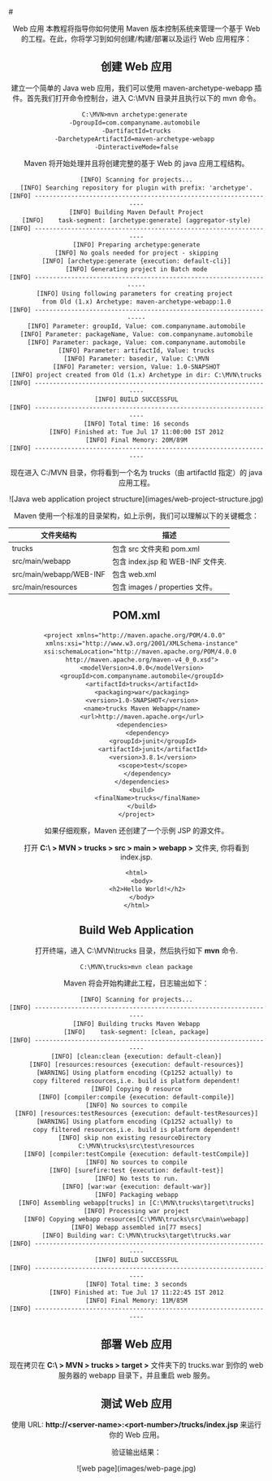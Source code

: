 #<center> Web 应用
本教程将指导你如何使用 Maven 版本控制系统来管理一个基于 Web 的工程。在此，你将学习到如何创建/构建/部署以及运行 Web 应用程序：

## 创建 Web 应用
建立一个简单的 Java web 应用，我们可以使用 maven-archetype-webapp 插件。首先我们打开命令控制台，进入 C:\MVN 目录并且执行以下的 mvn 命令。

```
C:\MVN>mvn archetype:generate 
-DgroupId=com.companyname.automobile 
-DartifactId=trucks
-DarchetypeArtifactId=maven-archetype-webapp 
-DinteractiveMode=false
```

Maven 将开始处理并且将创建完整的基于 Web 的 java 应用工程结构。

```
[INFO] Scanning for projects...
[INFO] Searching repository for plugin with prefix: 'archetype'.
[INFO] -------------------------------------------------------------------
[INFO] Building Maven Default Project
[INFO]    task-segment: [archetype:generate] (aggregator-style)
[INFO] -------------------------------------------------------------------
[INFO] Preparing archetype:generate
[INFO] No goals needed for project - skipping
[INFO] [archetype:generate {execution: default-cli}]
[INFO] Generating project in Batch mode
[INFO] --------------------------------------------------------------------
[INFO] Using following parameters for creating project 
from Old (1.x) Archetype: maven-archetype-webapp:1.0
[INFO] --------------------------------------------------------------------
[INFO] Parameter: groupId, Value: com.companyname.automobile
[INFO] Parameter: packageName, Value: com.companyname.automobile
[INFO] Parameter: package, Value: com.companyname.automobile
[INFO] Parameter: artifactId, Value: trucks
[INFO] Parameter: basedir, Value: C:\MVN
[INFO] Parameter: version, Value: 1.0-SNAPSHOT
[INFO] project created from Old (1.x) Archetype in dir: C:\MVN\trucks
[INFO] -------------------------------------------------------------------
[INFO] BUILD SUCCESSFUL
[INFO] -------------------------------------------------------------------
[INFO] Total time: 16 seconds
[INFO] Finished at: Tue Jul 17 11:00:00 IST 2012
[INFO] Final Memory: 20M/89M
[INFO] -------------------------------------------------------------------
```

现在进入 C:/MVN 目录，你将看到一个名为 trucks（由 artifactld 指定）的 java 应用工程。

<center>
![Java web application project structure](images/web-project-structure.jpg)
</center>

Maven 使用一个标准的目录架构，如上示例，我们可以理解以下的关键概念：

|文件夹结构	        |描述     |
|----------------|-------------|
|trucks	|包含 src 文件夹和 pom.xml|
|src/main/webapp	|包含 index.jsp 和 WEB-INF 文件夹.|
|src/main/webapp/WEB-INF  |包含 web.xml|
|src/main/resources	|包含 images / properties 文件。|

## POM.xml
```
<project xmlns="http://maven.apache.org/POM/4.0.0" 
   xmlns:xsi="http://www.w3.org/2001/XMLSchema-instance"
   xsi:schemaLocation="http://maven.apache.org/POM/4.0.0 
   http://maven.apache.org/maven-v4_0_0.xsd">
   <modelVersion>4.0.0</modelVersion>
   <groupId>com.companyname.automobile</groupId>
   <artifactId>trucks</artifactId>
   <packaging>war</packaging>
   <version>1.0-SNAPSHOT</version>
   <name>trucks Maven Webapp</name>
   <url>http://maven.apache.org</url>
   <dependencies>
      <dependency>
         <groupId>junit</groupId>
         <artifactId>junit</artifactId>
         <version>3.8.1</version>
         <scope>test</scope>
      </dependency>
   </dependencies>
   <build>
      <finalName>trucks</finalName>
   </build>
</project>
```
如果仔细观察，Maven 还创建了一个示例 JSP 的源文件。

打开 **C:\ > MVN > trucks > src > main > webapp >** 文件夹, 你将看到 index.jsp.

```
<html>
   <body>
      <h2>Hello World!</h2>
   </body>
</html>
```

## Build Web Application
打开终端，进入 C:\MVN\trucks 目录，然后执行如下 **mvn** 命令.

```
C:\MVN\trucks>mvn clean package
```
Maven 将会开始构建此工程，日志输出如下：

```
[INFO] Scanning for projects...
[INFO] -------------------------------------------------------------------
[INFO] Building trucks Maven Webapp
[INFO]    task-segment: [clean, package]
[INFO] -------------------------------------------------------------------
[INFO] [clean:clean {execution: default-clean}]
[INFO] [resources:resources {execution: default-resources}]
[WARNING] Using platform encoding (Cp1252 actually) to 
copy filtered resources,i.e. build is platform dependent!
[INFO] Copying 0 resource
[INFO] [compiler:compile {execution: default-compile}]
[INFO] No sources to compile
[INFO] [resources:testResources {execution: default-testResources}]
[WARNING] Using platform encoding (Cp1252 actually) to 
copy filtered resources,i.e. build is platform dependent!
[INFO] skip non existing resourceDirectory 
C:\MVN\trucks\src\test\resources
[INFO] [compiler:testCompile {execution: default-testCompile}]
[INFO] No sources to compile
[INFO] [surefire:test {execution: default-test}]
[INFO] No tests to run.
[INFO] [war:war {execution: default-war}]
[INFO] Packaging webapp
[INFO] Assembling webapp[trucks] in [C:\MVN\trucks\target\trucks]
[INFO] Processing war project
[INFO] Copying webapp resources[C:\MVN\trucks\src\main\webapp]
[INFO] Webapp assembled in[77 msecs]
[INFO] Building war: C:\MVN\trucks\target\trucks.war
[INFO] -------------------------------------------------------------------
[INFO] BUILD SUCCESSFUL
[INFO] -------------------------------------------------------------------
[INFO] Total time: 3 seconds
[INFO] Finished at: Tue Jul 17 11:22:45 IST 2012
[INFO] Final Memory: 11M/85M
[INFO] -------------------------------------------------------------------
```
## 部署 Web 应用
现在拷贝在 **C:\ > MVN > trucks > target >** 文件夹下的 trucks.war 到你的 web 服务器的 webapp 目录下，并且重启 web 服务。

## 测试 Web 应用
使用 URL: **http://\<server-name\>:\<port-number\>/trucks/index.jsp** 来运行你的 Web 应用。

验证输出结果：

<center>
![web page](images/web-page.jpg)
</center>